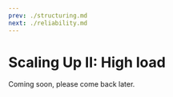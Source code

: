 ```yaml
---
prev: ./structuring.md
next: ./reliability.md
---
```


# Scaling Up II: High load

Coming soon, please come back later.
